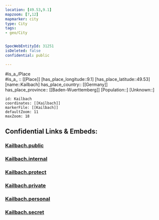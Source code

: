 ```yaml
---
location: [49.53,9.1] 
mapzoom: [7,12] 
mapmarker: city 
type: City
tags:
- geo/City


SpocWebEntityId: 31251
isDeleted: false
confidential: public

---
```

#is_a_/Place  
#is_a_ :: [[Place]] 
[has_place_longitude::9.1] 
[has_place_latitude::49.53] 
[name::Kailbach] 
has_place_country:: [[Germany]]  
has_place_province:: [[Baden-Wuerttemberg]] 
[Population::] 
[Unknown::] 


```leaflet
id: Kailbach
coordinates: [[Kailbach]] 
markerFile: [[Kailbach]] 
defaultZoom: 11 
maxZoom: 18
```


## Confidential Links & Embeds: 

### [Kailbach.public](/_public/\Earth\Continent\Europe\Europe~Central\Germany\Germany~West\Hessen\counties~Hessen\Odenwaldkreis\cities~Odenwald\Hesseneck\boroughs~HesseneckKailbach.public.md) 

### [Kailbach.internal](/_internal/\Earth\Continent\Europe\Europe~Central\Germany\Germany~West\Hessen\counties~Hessen\Odenwaldkreis\cities~Odenwald\Hesseneck\boroughs~HesseneckKailbach.internal.md) 

### [Kailbach.protect](/_protect/\Earth\Continent\Europe\Europe~Central\Germany\Germany~West\Hessen\counties~Hessen\Odenwaldkreis\cities~Odenwald\Hesseneck\boroughs~HesseneckKailbach.protect.md) 

### [Kailbach.private](/_private/\Earth\Continent\Europe\Europe~Central\Germany\Germany~West\Hessen\counties~Hessen\Odenwaldkreis\cities~Odenwald\Hesseneck\boroughs~HesseneckKailbach.private.md) 

### [Kailbach.personal](/_personal/\Earth\Continent\Europe\Europe~Central\Germany\Germany~West\Hessen\counties~Hessen\Odenwaldkreis\cities~Odenwald\Hesseneck\boroughs~HesseneckKailbach.personal.md) 

### [Kailbach.secret](/_secret/\Earth\Continent\Europe\Europe~Central\Germany\Germany~West\Hessen\counties~Hessen\Odenwaldkreis\cities~Odenwald\Hesseneck\boroughs~HesseneckKailbach.secret.md)

